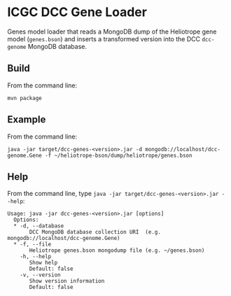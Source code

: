 ICGC DCC Gene Loader
===

Genes model loader that reads a MongoDB dump of the Heliotrope gene model (`genes.bson`) and inserts a transformed version into the DCC `dcc-genome` MongoDB database.

Build
---

From the command line:

	mvn package

Example
---

From the command line:

	java -jar target/dcc-genes-<version>.jar -d mongodb://localhost/dcc-genome.Gene -f ~/heliotrope-bson/dump/heliotrope/genes.bson

Help
---

From the command line, type `java -jar target/dcc-genes-<version>.jar --help`:

	Usage: java -jar dcc-genes-<version>.jar [options]
	  Options:
	  * -d, --database
	       DCC MongoDB database collection URI  (e.g. mongodb://localhost/dcc-genome.Gene)
	  * -f, --file
	       Heliotrope genes.bson mongodump file (e.g. ~/genes.bson)
	    -h, --help
	       Show help
	       Default: false
	    -v, --version
	       Show version information
	       Default: false
